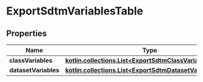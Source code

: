 
# ExportSdtmVariablesTable

## Properties
| Name | Type | Description | Notes |
| ------------ | ------------- | ------------- | ------------- |
| **classVariables** | [**kotlin.collections.List&lt;ExportSdtmClassVariablesRow&gt;**](ExportSdtmClassVariablesRow.md) |  |  [optional] |
| **datasetVariables** | [**kotlin.collections.List&lt;ExportSdtmDatasetVariablesRow&gt;**](ExportSdtmDatasetVariablesRow.md) |  |  [optional] |



